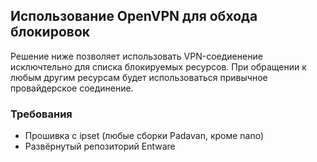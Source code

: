 ## Использование OpenVPN для обхода блокировок
Решение ниже позволяет использовать VPN-соедиенение исключтельно для списка блокируемых ресурсов. При обращении к любым другим ресурсам будет использоваться привычное провайдерское соединение.

### Требования
* Прошивка с ipset (любые сборки Padavan, кроме nano)
* Развёрнутый репозиторий Entware